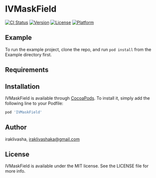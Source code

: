 # IVMaskField

[![CI Status](http://img.shields.io/travis/iraklivasha/IVMaskField.svg?style=flat)](https://travis-ci.org/iraklivasha/IVMaskField)
[![Version](https://img.shields.io/cocoapods/v/IVMaskField.svg?style=flat)](http://cocoapods.org/pods/IVMaskField)
[![License](https://img.shields.io/cocoapods/l/IVMaskField.svg?style=flat)](http://cocoapods.org/pods/IVMaskField)
[![Platform](https://img.shields.io/cocoapods/p/IVMaskField.svg?style=flat)](http://cocoapods.org/pods/IVMaskField)

## Example

To run the example project, clone the repo, and run `pod install` from the Example directory first.

## Requirements

## Installation

IVMaskField is available through [CocoaPods](http://cocoapods.org). To install
it, simply add the following line to your Podfile:

```ruby
pod 'IVMaskField'
```

## Author

iraklivasha, iraklivashaka@gmail.com

## License

IVMaskField is available under the MIT license. See the LICENSE file for more info.

